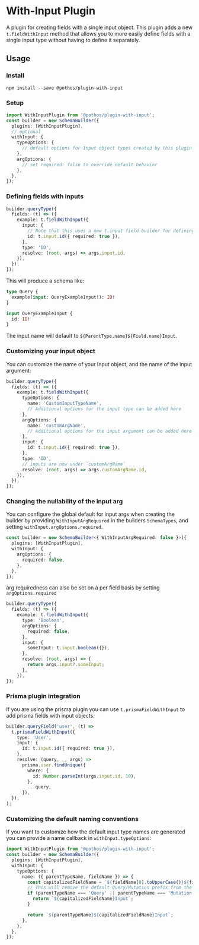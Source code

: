 # With-Input Plugin

A plugin for creating fields with a single input object. This plugin adds a new `t.fieldWithInput`
method that allows you to more easily define fields with a single input type without having to
define it separately.

## Usage

### Install

```package-install
npm install --save @pothos/plugin-with-input
```

### Setup

```typescript
import WithInputPlugin from '@pothos/plugin-with-input';
const builder = new SchemaBuilder({
  plugins: [WithInputPlugin],
  // optional
  withInput: {
    typeOptions: {
      // default options for Input object types created by this plugin
    },
    argOptions: {
      // set required: false to override default behavior
    },
  },
});
```

### Defining fields with inputs

```typescript
builder.queryType({
  fields: (t) => ({
    example: t.fieldWithInput({
      input: {
        // Note that this uses a new t.input field builder for defining input fields
        id: t.input.id({ required: true }),
      },
      type: 'ID',
      resolve: (root, args) => args.input.id,
    }),
  }),
});
```

This will produce a schema like:

```graphql
type Query {
  example(input: QueryExampleInput!): ID!
}

input QueryExampleInput {
  id: ID!
}
```

The input name will default to `${ParentType.name}${Field.name}Input`.

### Customizing your input object

You can customize the name of your Input object, and the name of the input argument:

```typescript
builder.queryType({
  fields: (t) => ({
    example: t.fieldWithInput({
      typeOptions: {
        name: 'CustomInputTypeName',
        // Additional options for the input type can be added here
      },
      argOptions: {
        name: 'customArgName',
        // Additional options for the input argument can be added here
      },
      input: {
        id: t.input.id({ required: true }),
      },
      type: 'ID',
      // inputs are now under `customArgName`
      resolve: (root, args) => args.customArgName.id,
    }),
  }),
});
```

### Changing the nullability of the input arg

You can configure the global default for input args when creating the builder by providing
`WithInputArgRequired` in the builders `SchemaTypes`, and setting `withInput.argOptions.required`.

```typescript
const builder = new SchemaBuilder<{ WithInputArgRequired: false }>({
  plugins: [WithInputPlugin],
  withInput: {
    argOptions: {
      required: false,
    },
  },
});
```

arg requiredness can also be set on a per field basis by setting `argOptions.required`

```typescript
builder.queryType({
  fields: (t) => ({
    example: t.fieldWithInput({
      type: 'Boolean',
      argOptions: {
        required: false,
      },
      input: {
        someInput: t.input.boolean({}),
      },
      resolve: (root, args) => {
        return args.input?.someInput;
      },
    }),
});
```

### Prisma plugin integration

If you are using the prisma plugin you can use `t.prismaFieldWithInput` to add prisma fields with
input objects:

```typescript
builder.queryField('user', (t) =>
  t.prismaFieldWithInput({
    type: 'User',
    input: {
      id: t.input.id({ required: true }),
    },
    resolve: (query, _, args) =>
      prisma.user.findUnique({
        where: {
          id: Number.parseInt(args.input.id, 10),
        },
        ...query,
      }),
  }),
);
```

### Customizing the default naming conventions

If you want to customize how the default input type names are generated you can provide a name
callback in `withInput.typeOptions`:

```typescript
import WithInputPlugin from '@pothos/plugin-with-input';
const builder = new SchemaBuilder({
  plugins: [WithInputPlugin],
  withInput: {
    typeOptions: {
      name: ({ parentTypeName, fieldName }) => {
        const capitalizedFieldName = `${fieldName[0].toUpperCase()}${fieldName.slice(1)}`;
        // This will remove the default Query/Mutation prefix from the input type name
        if (parentTypeName === 'Query' || parentTypeName === 'Mutation') {
          return `${capitalizedFieldName}Input`;
        }

        return `${parentTypeName}${capitalizedFieldName}Input`;
      },
    },
  },
});
```
